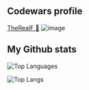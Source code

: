 ## Codewars profile

[TheRealF 🔗](https://www.codewars.com/users/TheRealF)
![image](https://www.codewars.com/users/TheRealF/badges/large)

## My Github stats

![Top Languages](https://github-readme-stats.vercel.app/api?username=therealf&theme=tokyonight&show_icons=true)

![Top Langs](https://github-readme-stats.vercel.app/api/top-langs/?username=therealf&theme=tokyonight&exclude_repo=com.pa.therealf.maps,Overview)




